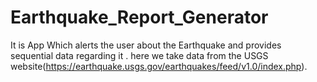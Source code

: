 # Earthquake_Report_Generator

It is App Which alerts the user about the Earthquake and provides sequential data regarding it . here we take data from the USGS website(https://earthquake.usgs.gov/earthquakes/feed/v1.0/index.php). 
